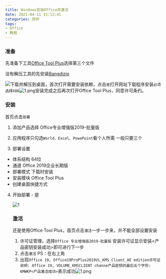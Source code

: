 ```yaml
---
title: Windows安装Office并激活
date: 2021-04-11 15:13:41
categories: 软件
tags:
- Office
- 教程
---
```


### 准备

先准备下工具[Office Tool Plus](https://otp.landian.vip/zh-cn/download.html)选择第三个文件

没有解压工具的先安装[Bangdizip](http://www.bandisoft.com/bandizip/old/6/)

![](https://i.loli.net/2021/04/03/FjhJusfxtgbC2SK.png)下载并解压到桌面，首次打开需要安装依赖，点击`是`打开网站下载程序安装`必须选择X86`![1.png](https://i.loli.net/2021/04/03/opCIbAq6aXsmxBn.png)安装完成之后再次打开Office Tool Plus，同意许可条约。

### 安装

首页点击`部署` 

1. 添加产品选择 Office专业增强版2019-批量版 

2. 应用程序只勾选`World、Excel、PowePoint`看个人所需 一般只要三个 

3.  部署设置   

   - 体系结构 64位    
   - 通道 Office 2019企业长期版    
   - 部署模式 下载时安装    
   - 安装模块 Office Tool Plus    
   - 创建桌面快捷方式  

4. 开始部署 - 是

   ![1](https://i.loli.net/2021/04/03/z97GZSqClOj84mt.png)

   ### 激活

   还是使用Office Tool Plus，首页点击`激活`一步一步来，并不能全部设置安装 

   1. 许可证管理，选择`Office 专业增强版2019-批量版` 安装许可证显示安装<产品密钥安装成功>即可进行下一步 
   2. 点击`激活` PS：在右上角
   3. 出现`Office 19, Office19ProPlus2019VL_KMS_Client_AE edition许可证说明: Office 19, VOLUME_KMSCLIENT channe产品密钥的最后五个字符: 6MWKP<产品激活成功>`表示成功![1.png](https://i.loli.net/2021/04/03/nfN7gi8U3xBlTOj.png)